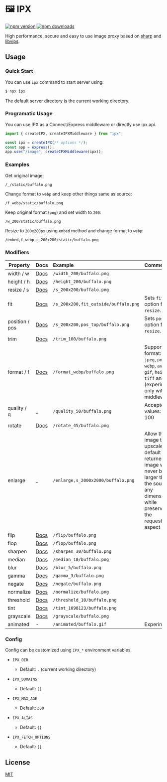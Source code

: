 # 🖼️ IPX

[![npm version][npm-version-src]][npm-version-href]
[![npm downloads][npm-downloads-src]][npm-downloads-href]

High performance, secure and easy to use image proxy based on [sharp](https://github.com/lovell/sharp) and [libvips](https://github.com/libvips/libvips).

## Usage

### Quick Start

You can use `ipx` command to start server using:

```bash
$ npx ipx
```

The default server directory is the current working directory.

### Programatic Usage

You can use IPX as a Connect/Express middleware or directly use ipx api.

```js
import { createIPX, createIPXMiddleware } from "ipx";

const ipx = createIPX(/* options */);
const app = express();
app.use("/image", createIPXMiddleware(ipx));
```

### Examples

Get original image:

`/_/static/buffalo.png`

Change format to `webp` and keep other things same as source:

`/f_webp/static/buffalo.png`

Keep original format (`png`) and set width to `200`:

`/w_200/static/buffalo.png`

Resize to `200x200px` using `embed` method and change format to `webp`:

`/embed,f_webp,s_200x200/static/buffalo.png`

### Modifiers

| Property       | Docs                                                            | Example                              | Comments                                                                                                                                                          |
| -------------- | :-------------------------------------------------------------- | :----------------------------------- | :---------------------------------------------------------------------------------------------------------------------------------------------------------------- |
| width / w      | [Docs](https://sharp.pixelplumbing.com/api-resize#resize)       | `/width_200/buffalo.png`             |
| height / h     | [Docs](https://sharp.pixelplumbing.com/api-resize#resize)       | `/height_200/buffalo.png`            |
| resize / s     | [Docs](https://sharp.pixelplumbing.com/api-resize#resize)       | `/s_200x200/buffalo.png`             |
| fit            | [Docs](https://sharp.pixelplumbing.com/api-resize#resize)       | `/s_200x200,fit_outside/buffalo.png` | Sets `fit` option for `resize`.                                                                                                                                   |
| position / pos | [Docs](https://sharp.pixelplumbing.com/api-resize#resize)       | `/s_200x200,pos_top/buffalo.png`     | Sets `position` option for `resize`.                                                                                                                              |
| trim           | [Docs](https://sharp.pixelplumbing.com/api-resize#trim)         | `/trim_100/buffalo.png`              |
| format / f     | [Docs](https://sharp.pixelplumbing.com/api-output#toformat)     | `/format_webp/buffalo.png`           | Supported format: `jpg`, `jpeg`, `png`, `webp`, `avif`, `gif`, `heif`, `tiff` and `auto` (experimental only with middleware)                                      |
| quality / q    | \_                                                              | `/quality_50/buffalo.png`            | Accepted values: 0 to 100                                                                                                                                         |
| rotate         | [Docs](https://sharp.pixelplumbing.com/api-operation#rotate)    | `/rotate_45/buffalo.png`             |
| enlarge        | \_                                                              | `/enlarge,s_2000x2000/buffalo.png`   | Allow the image to be upscaled. By default the returned image will never be larger than the source in any dimension, while preserving the requested aspect ratio. |
| flip           | [Docs](https://sharp.pixelplumbing.com/api-operation#flip)      | `/flip/buffalo.png`                  |
| flop           | [Docs](https://sharp.pixelplumbing.com/api-operation#flop)      | `/flop/buffalo.png`                  |
| sharpen        | [Docs](https://sharp.pixelplumbing.com/api-operation#sharpen)   | `/sharpen_30/buffalo.png`            |
| median         | [Docs](https://sharp.pixelplumbing.com/api-operation#median)    | `/median_10/buffalo.png`             |
| blur           | [Docs](https://sharp.pixelplumbing.com/api-operation#blur)      | `/blur_5/buffalo.png`                |
| gamma          | [Docs](https://sharp.pixelplumbing.com/api-operation#gamma)     | `/gamma_3/buffalo.png`               |
| negate         | [Docs](https://sharp.pixelplumbing.com/api-operation#negate)    | `/negate/buffalo.png`                |
| normalize      | [Docs](https://sharp.pixelplumbing.com/api-operation#normalize) | `/normalize/buffalo.png`             |
| threshold      | [Docs](https://sharp.pixelplumbing.com/api-operation#threshold) | `/threshold_10/buffalo.png`          |
| tint           | [Docs](https://sharp.pixelplumbing.com/api-colour#tint)         | `/tint_1098123/buffalo.png`          |
| grayscale      | [Docs](https://sharp.pixelplumbing.com/api-colour#grayscale)    | `/grayscale/buffalo.png`             |
| animated       | -                                                               | `/animated/buffalo.gif`              | Experimental                                                                                                                                                      |

### Config

Config can be customized using `IPX_*` environment variables.

- `IPX_DIR`

  - Default: `.` (current working directory)

- `IPX_DOMAINS`

  - Default: `[]`

- `IPX_MAX_AGE`

  - Default: `300`

- `IPX_ALIAS`

  - Default: `{}`

- `IPX_FETCH_OPTIONS`

  - Default: `{}`

## License

[MIT](./LICENSE)

<!-- Badges -->

[npm-version-src]: https://img.shields.io/npm/v/ipx?style=flat&colorA=18181B&colorB=F0DB4F
[npm-version-href]: https://npmjs.com/package/ipx
[npm-downloads-src]: https://img.shields.io/npm/dm/ipx?style=flat&colorA=18181B&colorB=F0DB4F
[npm-downloads-href]: https://npmjs.com/package/ipx
[github-actions-src]: https://img.shields.io/github/workflow/status/unjs/ipx/ci/main?style=flat&colorA=18181B&colorB=F0DB4F
[github-actions-href]: https://github.com/unjs/ipx/actions?query=workflow%3Aci
[codecov-src]: https://img.shields.io/codecov/c/gh/unjs/ipx/main?style=flat&colorA=18181B&colorB=F0DB4F
[codecov-href]: https://codecov.io/gh/unjs/ipx
[bundle-src]: https://img.shields.io/bundlephobia/minzip/ipx?style=flat&colorA=18181B&colorB=F0DB4F
[bundle-href]: https://bundlephobia.com/result?p=ipx
[license-src]: https://img.shields.io/github/license/unjs/ipx.svg?style=flat&colorA=18181B&colorB=F0DB4F
[license-href]: https://github.com/unjs/ipx/blob/main/LICENSE
